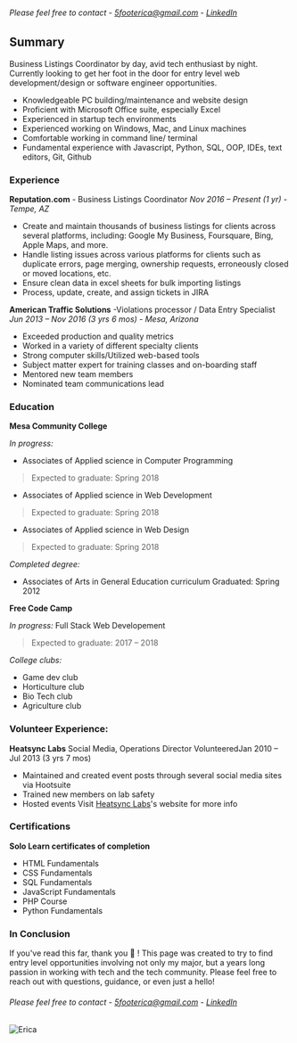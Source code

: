 ###### Please feel free to contact - 5footerica@gmail.com - [LinkedIn](https://www.linkedin.com/in/ericaweems/)

## Summary
Business Listings Coordinator by day, avid tech enthusiast by night. Currently looking to get her foot in the door for entry level web development/design or software engineer opportunities.
- Knowledgeable PC building/maintenance and website design
- Proficient with Microsoft Office suite, especially Excel
- Experienced in startup tech environments
- Experienced working on Windows, Mac, and Linux machines
- Comfortable working in command line/ terminal
- Fundamental experience with Javascript, Python, SQL, OOP, IDEs, text editors, Git, Github

### Experience

**Reputation.com** - Business Listings Coordinator
_Nov 2016 – Present (1 yr) - Tempe, AZ_
- Create and maintain thousands of business listings for clients across several platforms, including: Google My Business, Foursquare, Bing, Apple Maps, and more.
- Handle listing issues across various platforms for clients such as duplicate errors, page merging, ownership requests, erroneously closed or moved locations, etc.
- Ensure clean data in excel sheets for bulk importing listings
- Process, update, create, and assign tickets in JIRA

**American Traffic Solutions** -Violations processor / Data Entry Specialist
_Jun 2013 – Nov 2016 (3 yrs 6 mos) - Mesa, Arizona_
- Exceeded production and quality metrics
- Worked in a variety of different specialty clients
- Strong computer skills/Utilized web-based tools
- Subject matter expert for training classes and on-boarding staff
- Mentored new team members 
- Nominated team communications lead

### Education
**Mesa Community College**

_In progress:_
- Associates of Applied science in Computer Programming
> Expected to graduate: Spring 2018
- Associates of Applied science in Web Development
> Expected to graduate: Spring 2018
- Associates of Applied science in Web Design
> Expected to graduate: Spring 2018

_Completed degree:_
- Associates of Arts in General Education curriculum
Graduated: Spring 2012

**Free Code Camp**

_In progress:_
Full Stack Web Developement
> Expected to graduate: 2017 – 2018

_College clubs:_
- Game dev club
- Horticulture club 
- Bio Tech club
- Agriculture club

### Volunteer Experience:
**Heatsync Labs**
Social Media, Operations Director
VolunteeredJan 2010 – Jul 2013 (3 yrs 7 mos)
- Maintained and created event posts through several social media sites via Hootsuite
- Trained new members on lab safety
- Hosted events
Visit [Heatsync Labs](http://www.heatsynclabs.org/)'s website for more info 

### Certifications
**Solo Learn certificates of completion**
- HTML Fundamentals
- CSS Fundamentals
- SQL Fundamentals
- JavaScript Fundamentals 
- PHP Course
- Python Fundamentals


### In Conclusion

If you've read this far, thank you :purple_heart: ! This page was created to try to find entry level opportunities involving not only my major, but a years long passion in working with tech and the tech community. Please feel free to reach out with questions, guidance, or even just a hello! 
###### Please feel free to contact - 5footerica@gmail.com - [LinkedIn](https://www.linkedin.com/in/ericaweems/)
![Erica](https://scontent-dft4-1.xx.fbcdn.net/v/t1.0-9/14642101_1070128293043143_6692340396027212652_n.jpg?oh=b107455e002be4bec4fdfb354d5cc8be&oe=5A46E0E4)
